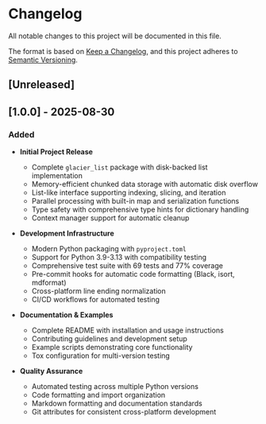 # Changelog

All notable changes to this project will be documented in this file.

The format is based on [Keep a Changelog](https://keepachangelog.com/en/1.0.0/),
and this project adheres to [Semantic Versioning](https://semver.org/spec/v2.0.0.html).

## \[Unreleased\]

## \[1.0.0\] - 2025-08-30

### Added

- **Initial Project Release**

  - Complete `glacier_list` package with disk-backed list implementation
  - Memory-efficient chunked data storage with automatic disk overflow
  - List-like interface supporting indexing, slicing, and iteration
  - Parallel processing with built-in map and serialization functions
  - Type safety with comprehensive type hints for dictionary handling
  - Context manager support for automatic cleanup

- **Development Infrastructure**

  - Modern Python packaging with `pyproject.toml`
  - Support for Python 3.9-3.13 with compatibility testing
  - Comprehensive test suite with 69 tests and 77% coverage
  - Pre-commit hooks for automatic code formatting (Black, isort, mdformat)
  - Cross-platform line ending normalization
  - CI/CD workflows for automated testing

- **Documentation & Examples**

  - Complete README with installation and usage instructions
  - Contributing guidelines and development setup
  - Example scripts demonstrating core functionality
  - Tox configuration for multi-version testing

- **Quality Assurance**

  - Automated testing across multiple Python versions
  - Code formatting and import organization
  - Markdown formatting and documentation standards
  - Git attributes for consistent cross-platform development
